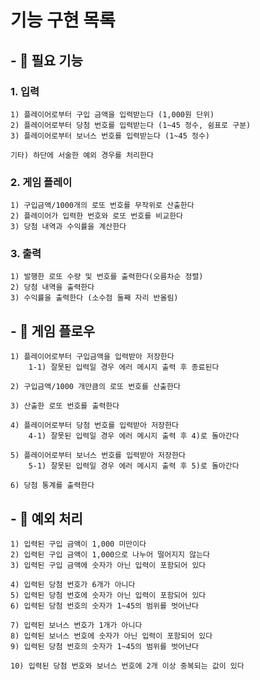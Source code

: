 # **기능 구현 목록**

## - 💪 필요 기능


### 1. 입력

    1) 플레이어로부터 구입 금액을 입력받는다 (1,000원 단위)
    2) 플레이어로부터 당첨 번호를 입력받는다 (1~45 정수, 쉼표로 구분)
    3) 플레이어로부터 보너스 번호를 입력받는다 (1~45 정수)

    기타) 하단에 서술한 예외 경우를 처리한다

### 2. 게임 플레이
    1) 구입금액/1000개의 로또 번호를 무작위로 산출한다
    2) 플레이어가 입력한 번호와 로또 번호를 비교한다
    3) 당첨 내역과 수익률을 계산한다

### 3. 출력

    1) 발행한 로또 수량 및 번호를 출력한다(오름차순 정렬)
    2) 당첨 내역을 출력한다
    3) 수익률을 출력한다 (소수점 둘째 자리 반올림)
 

## - 🌊 게임 플로우
    1) 플레이어로부터 구입금액을 입력받아 저장한다
        1-1) 잘못된 입력일 경우 에러 메시지 출력 후 종료된다

    2) 구입금액/1000 개만큼의 로또 번호를 산출한다

    3) 산출한 로또 번호를 출력한다

    4) 플레이어로부터 당첨 번호를 입력받아 저장한다
        4-1) 잘못된 입력일 경우 에러 메시지 출력 후 4)로 돌아간다

    5) 플레이어로부터 보너스 번호를 입력받아 저장한다
        5-1) 잘못된 입력일 경우 에러 메시지 출력 후 5)로 돌아간다

    6) 당첨 통계를 출력한다
    

## - 🚫 예외 처리
    1) 입력된 구입 금액이 1,000 미만이다
    2) 입력된 구입 금액이 1,000으로 나누어 떨어지지 않는다
    3) 입력된 구입 금액에 숫자가 아닌 입력이 포함되어 있다
    
    4) 입력된 당첨 번호가 6개가 아니다
    5) 입력된 당첨 번호에 숫자가 아닌 입력이 포함되어 있다
    6) 입력된 당첨 번호의 숫자가 1~45의 범위를 벗어난다
    
    7) 입력된 보너스 번호가 1개가 아니다
    8) 입력된 보너스 번호에 숫자가 아닌 입력이 포함되어 있다
    9) 입력된 당첨 번호의 숫자가 1~45의 범위를 벗어난다

    10) 입력된 당첨 번호와 보너스 번호에 2개 이상 중복되는 값이 있다
    